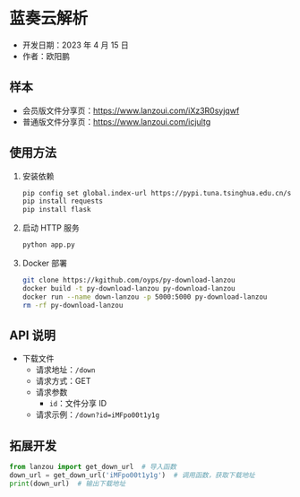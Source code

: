 # 蓝奏云解析

- 开发日期：2023 年 4 月 15 日
- 作者：欧阳鹏

## 样本

- 会员版文件分享页：https://www.lanzoui.com/iXz3R0syjqwf
- 普通版文件分享页：https://www.lanzoui.com/icjultg

## 使用方法

1. 安装依赖
    
    ```bash
    pip config set global.index-url https://pypi.tuna.tsinghua.edu.cn/simple
    pip install requests
    pip install flask
    ```
2. 启动 HTTP 服务

    ```bash
    python app.py
    ```
3. Docker 部署

    ```bash
    git clone https://kgithub.com/oyps/py-download-lanzou
    docker build -t py-download-lanzou py-download-lanzou
    docker run --name down-lanzou -p 5000:5000 py-download-lanzou
    rm -rf py-download-lanzou
    ```

## API 说明

- 下载文件
  - 请求地址：`/down`
  - 请求方式：GET
  - 请求参数
    - `id`：文件分享 ID
  - 请求示例：`/down?id=iMFpo00t1y1g`

## 拓展开发

```python
from lanzou import get_down_url  # 导入函数
down_url = get_down_url('iMFpo00t1y1g')  # 调用函数，获取下载地址
print(down_url)  # 输出下载地址
```